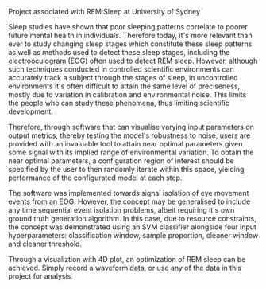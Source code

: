 Project associated with REM Sleep at University of Sydney

Sleep studies have shown that poor sleeping patterns correlate to poorer future mental health in individuals. Therefore today, it's more relevant than ever to study changing sleep stages which constitute these sleep patterns as well as methods used to detect these sleep stages, including the electrooculogram (EOG) often used to detect REM sleep. However, although such techniques conducted in controlled scientific environments can accurately track a subject through the stages of sleep, in uncontrolled environments it's often difficult to attain the same level of preciseness, mostly due to variation in calibration and environmental noise. This limits the people who can study these phenomena, thus limiting scientific development.

Therefore, through software that can visualise varying input parameters on output metrics, thereby testing the model's robustness to noise, users are provided with an invaluable tool to attain near optimal parameters given some signal with its implied range of environmental variation. To obtain the near optimal parameters, a configuration region of interest should be specified by the user to then randomly iterate within this space, yielding performance of the configurated model at each step.

The software was implemented towards signal isolation of eye movement events from an EOG. However, the concept may be generalised to include any time sequential event isolation problems, albeit requiring it's own ground truth generation algorithm. In this case, due to resource constraints, the concept was demonstrated using an SVM classifier alongside four input hyperparameters: classification window, sample proportion, cleaner window and cleaner threshold.

Through a visualiztion with 4D plot, an optimization of REM sleep can be achieved. Simply record a waveform data, or use any of the data in this project for analysis.
